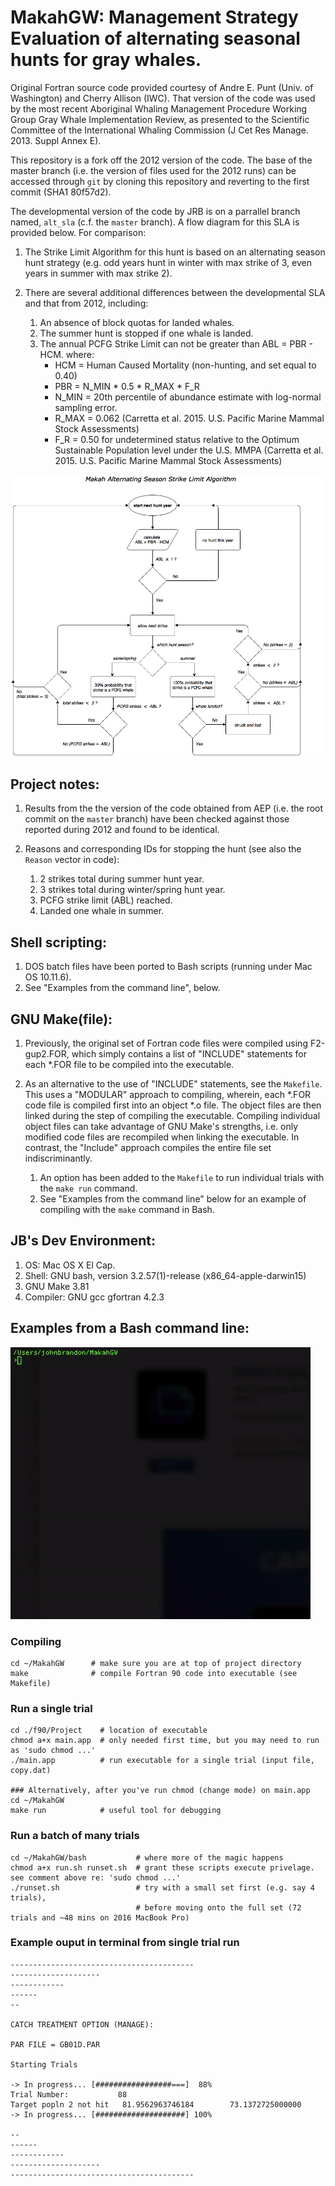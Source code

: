 # MakahGW: Management Strategy Evaluation of alternating seasonal hunts for gray whales. 

Original Fortran source code provided courtesy of Andre E. Punt (Univ. of Washington) and Cherry Allison (IWC). That version of the code was used by the most recent Aboriginal Whaling Management Procedure Working Group Gray Whale Implementation Review, as presented to the Scientific Committee of the International Whaling Commission (J Cet Res Manage. 2013. Suppl Annex E). 

This repository is a fork off the 2012 version of the code. The base of the master branch (i.e. the version of files used for the 2012 runs) can be accessed through `git` by cloning this repository and reverting to the first commit (SHA1 80f57d2).    

The developmental version of the code by JRB is on a parrallel branch named, `alt_sla` (c.f. the `master` branch). A flow diagram for this SLA is provided below. For comparison:  

1. The Strike Limit Algorithm for this hunt is based on an alternating season hunt strategy (e.g. odd years hunt in winter with max strike of 3, even years in summer with max strike 2).

2. There are several additional differences between the developmental SLA and that from 2012, including:
	  1.  An absence of block quotas for landed whales.
	  2.  The summer hunt is stopped if one whale is landed. 
	  3.  The annual PCFG Strike Limit can not be greater than ABL = PBR - HCM. 
	      where:  
	      * HCM = Human Caused Mortality (non-hunting, and set equal to 0.40) 
	      * PBR = N_MIN * 0.5 * R_MAX * F_R
	      * N_MIN = 20th percentile of abundance estimate with log-normal sampling error.
	      * R_MAX = 0.062 (Carretta et al. 2015. U.S. Pacific Marine Mammal Stock Assessments)
	      * F_R   = 0.50 for undetermined status relative to the Optimum Sustainable Population level under the U.S. MMPA (Carretta et al. 2015. U.S. Pacific Marine Mammal Stock Assessments)

<p align="center">
  <img src="./figs/FlowChart.png" width="850" align="center" title="Makah Alternating Season Strike Limit Algorithm">
</p>

## Project notes: 

1. Results from the the version of the code obtained from AEP (i.e. the root commit on the `master` branch) have been checked against those reported during 2012 and found to be identical.    

2. Reasons and corresponding IDs for stopping the hunt (see also the `Reason` vector in code):
     1. 2 strikes total during summer hunt year.
     2. 3 strikes total during winter/spring hunt year. 
     3. PCFG strike limit (ABL) reached.
     4. Landed one whale in summer.

## Shell scripting: 

1. DOS batch files have been ported to Bash scripts (running under Mac OS 10.11.6).
2. See "Examples from the command line", below. 

## GNU Make(file): 

1. Previously, the original set of Fortran code files were compiled using F2-gup2.FOR, which simply contains a list of "INCLUDE" statements for each \*.FOR file to be compiled into the executable.   

2. As an alternative to the use of "INCLUDE" statements, see the `Makefile`. This uses a "MODULAR" approach to compiling, wherein, each \*.FOR code file is compiled first into an object \*.o file. The object files are then linked during the step of compiling the executable. Compiling individual object files can take advantage of GNU Make's strengths, i.e. only modified code files are recompiled when linking the executable. In contrast, the "Include" approach compiles the entire file set indiscriminantly.
     1. An option has been added to the `Makefile` to run individual trials with the `make run` command.
     2. See "Examples from the command line" below for an example of compiling with the `make` command in Bash.

## JB's Dev Environment:
1. OS: Mac OS X El Cap.
2. Shell: GNU bash, version 3.2.57(1)-release (x86\_64-apple-darwin15)
3. GNU Make 3.81
4. Compiler: GNU gcc gfortran 4.2.3 

## __Examples from a Bash command line__:

![Example output from single trial run](./figs/makerun.gif)

### Compiling

``` shell
cd ~/MakahGW      # make sure you are at top of project directory 
make              # compile Fortran 90 code into executable (see Makefile)

``` 

### Run a single trial

``` shell
cd ./f90/Project    # location of executable
chmod a+x main.app  # only needed first time, but you may need to run as 'sudo chmod ...'
./main.app          # run executable for a single trial (input file, copy.dat)

### Alternatively, after you've run chmod (change mode) on main.app
cd ~/MakahGW
make run            # useful tool for debugging
```

### Run a batch of many trials

``` shell
cd ~/MakahGW/bash           # where more of the magic happens
chmod a+x run.sh runset.sh  # grant these scripts execute privelage. see comment above re: 'sudo chmod ...' 
./runset.sh                 # try with a small set first (e.g. say 4 trials), 
                            # before moving onto the full set (72 trials and ~48 mins on 2016 MacBook Pro)
```

### Example ouput in terminal from single trial run

``` shell
-----------------------------------------
--------------------
------------
------
--
                  
CATCH TREATMENT OPTION (MANAGE):   
                    
PAR FILE = GB01D.PAR   
                      
Starting Trials
                        
-> In progress... [#################===]  88% 
Trial Number:           88
Target popln 2 not hit   81.9562963746184        73.1372725000000     
-> In progress... [####################] 100% 
                              
--
------
------------
--------------------
-----------------------------------------

```
